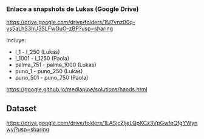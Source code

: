 ### Enlace a snapshots de Lukas (Google Drive)

https://drive.google.com/drive/folders/1fJ7vnz00q-ys5aLhS3hU3SLFwGuO-zBP?usp=sharing

Incluye:
- l_1 - l_250 (Lukas)
- l_1001 - l_1250 (Paola)
- palma_751 - palma_1000 (Lukas)
- puno_1 - puno_250 (Lukas)
- puno_501 - puno_750 (Paola)


https://google.github.io/mediapipe/solutions/hands.html

## Dataset

https://drive.google.com/drive/folders/1LASjcZljeLQpKCz3VpGwfoQfgYWynwyj?usp=sharing
